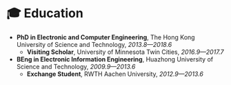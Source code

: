 # 🎓 Education
- **PhD in Electronic and Computer Engineering**, The Hong Kong University of Science and Technology, *2013.8—2018.6*
    - **Visiting Scholar**, University of Minnesota Twin Cities, *2016.9—2017.7*
- **BEng in Electronic Information Engineering**, Huazhong University of Science and Technology, *2009.9—2013.6*
    - **Exchange Student**, RWTH Aachen University, *2012.9—2013.6*